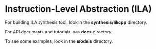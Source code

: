 # Instruction-Level Abstraction (ILA)

For building ILA synthesis tool, look in the __synthesis/libcpp__ directory. 

For API documents and tutorials, see __docs__ directory.

To see some examples, look in the __models__ directory.

